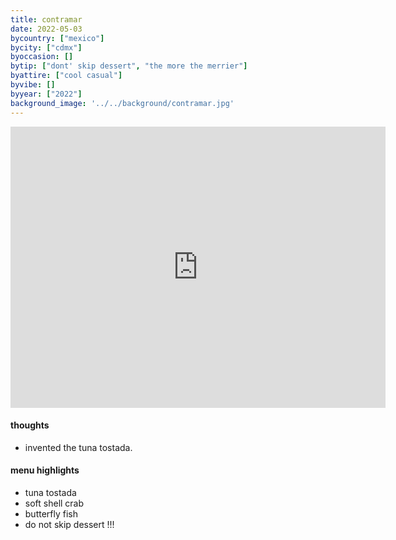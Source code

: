 ```yaml
---
title: contramar
date: 2022-05-03
bycountry: ["mexico"]
bycity: ["cdmx"]
byoccasion: []
bytip: ["dont' skip dessert", "the more the merrier"]
byattire: ["cool casual"]
byvibe: []
byyear: ["2022"]
background_image: '../../background/contramar.jpg'
---
```


<iframe src="https://www.google.com/maps/embed?pb=!1m18!1m12!1m3!1d3762.8338313751465!2d-99.16972752400044!3d19.41958434109489!2m3!1f0!2f0!3f0!3m2!1i1024!2i768!4f13.1!3m3!1m2!1s0x85d1ff2fbf2f3f7b%3a0xe8a4468e5f14a3f!2scontramar!5e0!3m2!1sen!2sus!4v1696526457131!5m2!1sen!2sus" width="600" height="450" style="border:0;" allowfullscreen="" loading="lazy" referrerpolicy="no-referrer-when-downgrade"></iframe>

#### thoughts
* invented the tuna tostada.

#### menu highlights
* tuna tostada
* soft shell crab
* butterfly fish
* do not skip dessert !!!